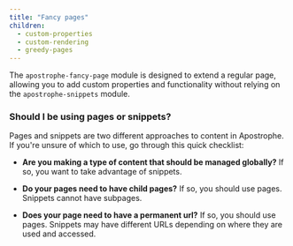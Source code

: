 ```yaml
---
title: "Fancy pages"
children:
  - custom-properties
  - custom-rendering
  - greedy-pages
---
```


The `apostrophe-fancy-page` module is designed to extend a regular page, allowing you to add custom properties and functionality without relying on the `apostrophe-snippets` module.

### Should I be using pages or snippets?

Pages and snippets are two different approaches to content in Apostrophe. If you're unsure of which to use, go through this quick checklist:

* **Are you making a type of content that should be managed globally?** If so, you want to take advantage of snippets.

* **Do your pages need to have child pages?** If so, you should use pages. Snippets cannot have subpages.

* **Does your page need to have a permanent url?** If so, you should use pages. Snippets may have different URLs depending on where they are used and accessed.

